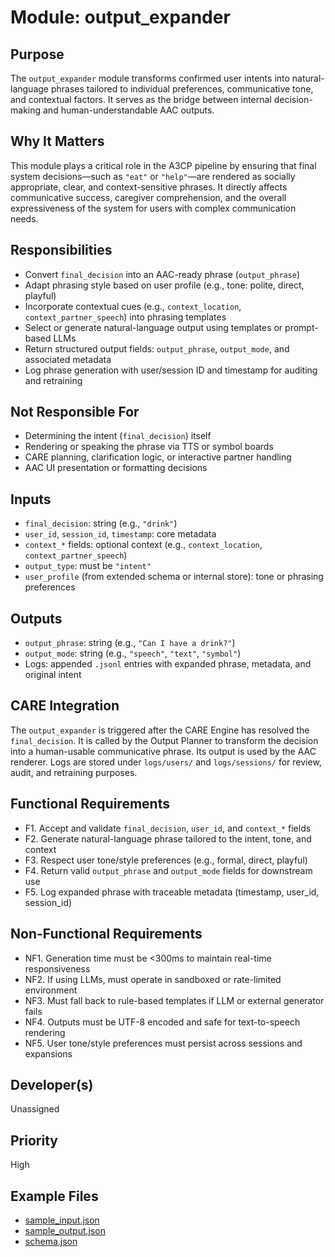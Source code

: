 # Module: output_expander

## Purpose
The `output_expander` module transforms confirmed user intents into natural-language phrases tailored to individual preferences, communicative tone, and contextual factors. It serves as the bridge between internal decision-making and human-understandable AAC outputs.

## Why It Matters
This module plays a critical role in the A3CP pipeline by ensuring that final system decisions—such as `"eat"` or `"help"`—are rendered as socially appropriate, clear, and context-sensitive phrases. It directly affects communicative success, caregiver comprehension, and the overall expressiveness of the system for users with complex communication needs.

## Responsibilities
- Convert `final_decision` into an AAC-ready phrase (`output_phrase`)
- Adapt phrasing style based on user profile (e.g., tone: polite, direct, playful)
- Incorporate contextual cues (e.g., `context_location`, `context_partner_speech`) into phrasing templates
- Select or generate natural-language output using templates or prompt-based LLMs
- Return structured output fields: `output_phrase`, `output_mode`, and associated metadata
- Log phrase generation with user/session ID and timestamp for auditing and retraining

## Not Responsible For
- Determining the intent (`final_decision`) itself
- Rendering or speaking the phrase via TTS or symbol boards
- CARE planning, clarification logic, or interactive partner handling
- AAC UI presentation or formatting decisions

## Inputs
- `final_decision`: string (e.g., `"drink"`)
- `user_id`, `session_id`, `timestamp`: core metadata
- `context_*` fields: optional context (e.g., `context_location`, `context_partner_speech`)
- `output_type`: must be `"intent"`
- `user_profile` (from extended schema or internal store): tone or phrasing preferences

## Outputs
- `output_phrase`: string (e.g., `"Can I have a drink?"`)
- `output_mode`: string (e.g., `"speech"`, `"text"`, `"symbol"`)
- Logs: appended `.jsonl` entries with expanded phrase, metadata, and original intent

## CARE Integration
The `output_expander` is triggered after the CARE Engine has resolved the `final_decision`. It is called by the Output Planner to transform the decision into a human-usable communicative phrase. Its output is used by the AAC renderer. Logs are stored under `logs/users/` and `logs/sessions/` for review, audit, and retraining purposes.

## Functional Requirements
- F1. Accept and validate `final_decision`, `user_id`, and `context_*` fields
- F2. Generate natural-language phrase tailored to the intent, tone, and context
- F3. Respect user tone/style preferences (e.g., formal, direct, playful)
- F4. Return valid `output_phrase` and `output_mode` fields for downstream use
- F5. Log expanded phrase with traceable metadata (timestamp, user_id, session_id)

## Non-Functional Requirements
- NF1. Generation time must be <300ms to maintain real-time responsiveness
- NF2. If using LLMs, must operate in sandboxed or rate-limited environment
- NF3. Must fall back to rule-based templates if LLM or external generator fails
- NF4. Outputs must be UTF-8 encoded and safe for text-to-speech rendering
- NF5. User tone/style preferences must persist across sessions and expansions

## Developer(s)
Unassigned

## Priority
High

## Example Files
- [sample_input.json](./sample_input.json)
- [sample_output.json](./sample_output.json)
- [schema.json](./schema.json)
